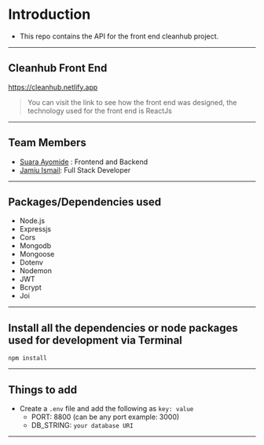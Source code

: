 # Introduction

- This repo contains the API for the front end cleanhub project.

---

## Cleanhub Front End

<https://cleanhub.netlify.app>

> You can visit the link to see how the front end was designed, the technology used for the front end is ReactJs

---

## Team Members

- [Suara Ayomide](github.com/aysuarex) : Frontend and Backend
- [Jamiu Ismail](github.com/phantware): Full Stack Developer

---

## Packages/Dependencies used

- Node.js
- Expressjs
- Cors
- Mongodb
- Mongoose
- Dotenv
- Nodemon
- JWT
- Bcrypt
- Joi

---

## Install all the dependencies or node packages used for development via Terminal

`npm install`

---

## Things to add

- Create a `.env` file and add the following as `key: value`
  - PORT: 8800 (can be any port example: 3000)
  - DB_STRING: `your database URI`

---
